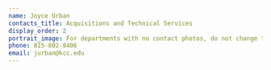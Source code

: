```yaml
---
name: Joyce Urban
contacts_title: Acquisitions and Technical Services
display_order: 2
portrait_image: For departments with no contact photos, do not change this field.
phone: 815-802-8406
email: jurban@kcc.edu	
---
```


